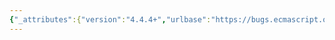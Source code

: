 ```yaml
---
{"_attributes":{"version":"4.4.4+","urlbase":"https://bugs.ecmascript.org/","maintainer":"dherman@mozilla.com"},"bug":{"bug_id":4104,"creation_ts":"2015-03-04 07:27:00 -0800","short_desc":"Function object naming confusion","delta_ts":"2015-03-04 18:58:21 -0800","product":"Draft for 6th Edition","component":"editorial issue","version":"Rev 34: February 20, 2015 Release Candidate 1","rep_platform":"All","op_sys":"All","bug_status":"RESOLVED","resolution":"FIXED","priority":"Normal","bug_severity":"enhancement","everconfirmed":true,"reporter":"coolwust","assigned_to":{"uid":"allen","name":"Allen Wirfs-Brock"},"long_desc":[{"commentid":13456,"comment_count":0,"who":"coolwust","bug_when":"2015-03-04 07:27:27 -0800","thetext":"In the ECMAScript specification, if I understand correctly:\n\n*   `function object` is an object described in chapter 9.2\n\n*   `%Function%`, `Function constructor object`, `Function`(fix width, bold font) are built-in objects and referenced to the same thing.\n\n*   `Function object` is a `function object`, which is created by `new Function(..)` expression.\n\nB.2.4.3 The Function object that is the initial value Date.prototype.toGMTString is the same Function object that is the initial value Date.prototype.toUTCString... \n\nShould `Function object` changed to `function object`?"},{"commentid":13461,"comment_count":1,"who":{"uid":"allen","name":"Allen Wirfs-Brock"},"bug_when":"2015-03-04 12:21:43 -0800","thetext":"fixed in rev35 editor's draft\n\n(In reply to coolwust from comment #0)\n> In the ECMAScript specification, if I understand correctly:\n> \n> *   `function object` is an object described in chapter 9.2\n\nNo, a \"function object\" is an object that supports the [[Call]] internal method. A \"constructor function\" (or just \"constructor\") is a function object that also supports [[Construct]].\n\nadded these definition to 6.1.7.2 innediately before Table 6\n\n9.2 is about \"ECMAScript function objects\" which are function objects whose behavior are defined using ECMASript source code.\n> \n> *   `%Function%`, `Function constructor object`, `Function`(fix width, bold\n> font) are built-in objects and referenced to the same thing.\n\nNot quite. `Function constructor` (usually with Function in fixed width font)  and `Function` (Always in fixed width font) mean the same thing and refer to  any instance of the built-in object defined in 19.2.1.\n\n%Function% is specifically the Function constructor associated with the current Realm. \n\nI couldn't find any occurrences of `Function constructor object`\n\nFixed several places where Function should be fixed-width font\n\n> \n> *   `Function object` is a `function object`, which is created by `new\n> Function(..)` expression.\n> \n> B.2.4.3 The Function object that is the initial value\n> Date.prototype.toGMTString is the same Function object that is the initial\n> value Date.prototype.toUTCString... \n> \n> Should `Function object` changed to `function object`?\n\nyes, fixed this any serval other places where F should be f."},{"commentid":13535,"comment_count":2,"who":{"uid":"allen","name":"Allen Wirfs-Brock"},"bug_when":"2015-03-04 18:58:21 -0800","thetext":"fixed in rev35"}]}}
---
```

